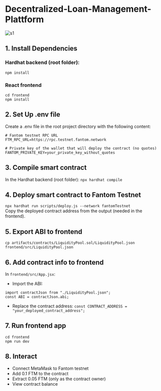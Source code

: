 # Decentralized-Loan-Management-Plattform
![s1](https://github.com/user-attachments/assets/e8faaaed-bca7-4d50-9ac9-67c70db765cc)
## 1. Install Dependencies
### Hardhat backend (root folder):
`npm install`
### React frontend
```
cd frontend
npm install
```
## 2. Set Up .env file
Create a .env file in the root project directory with the following content:
```
# Fantom testnet RPC URL
FTM_RPC_URL=https://rpc.testnet.fantom.network

# Private key of the wallet that will deploy the contract (no quotes)
FANTOM_PRIVATE_KEY=your_private_key_without_quotes
```
## 3. Compile smart contract
In the Hardhat backend (root folder):
`npx hardhat compile`
## 4. Deploy smart contract to Fantom Testnet
`npx hardhat run scripts/deploy.js --network fantomTestnet` <br/>
Copy the deployed contract address from the output (needed in the frontend).
## 5. Export ABI to frontend
`cp artifacts/contracts/LiquidityPool.sol/LiquidityPool.json frontend/src/LiquidityPool.json`
## 6. Add contract info to frontend
In `frontend/src/App.jsx`:
- Import the ABI:
```
import contractJson from "./LiquidityPool.json";
const ABI = contractJson.abi;
```
- Replace the contract address:
`const CONTRACT_ADDRESS = "your_deployed_contract_address";`
## 7. Run frontend app
```
cd frontend
npm run dev
```
## 8. Interact
- Connect MetaMask to Fantom testnet
- Add 0.1 FTM to the contract
- Extract 0.05 FTM (only as the contract owner)
- View contract balance

